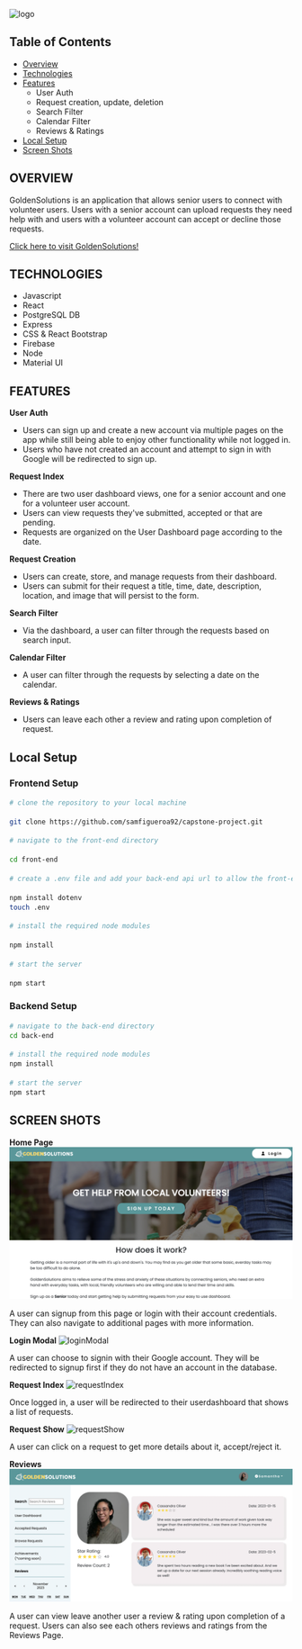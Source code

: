 ![logo](front-end/public/images/logoGS_background.png)

## Table of Contents

- [Overview](#overview)
- [Technologies](#technologies)
- [Features](#features)
    - User Auth
    - Request creation, update, deletion
    - Search Filter
    - Calendar Filter
    - Reviews & Ratings
- [Local Setup](#local-setup)
- [Screen Shots](#screen-shots)

## OVERVIEW

GoldenSolutions is an application that allows senior users to connect with volunteer users. Users with a senior account can upload requests they need help with and users with a volunteer account can accept or decline those requests. 

[Click here to visit GoldenSolutions!](https://goldensolutions.netlify.app/)


## TECHNOLOGIES

- Javascript
- React
- PostgreSQL DB
- Express
- CSS & React Bootstrap
- Firebase
- Node
- Material UI

## FEATURES

**User Auth**
- Users can sign up and create a new account via multiple pages on the app while still being able to enjoy other functionality while not logged in.
- Users who have not created an account and attempt to sign in with Google will be redirected to sign up.

**Request Index**
- There are two user dashboard views, one for a senior account and one for a volunteer user account. 
- Users can view requests they've submitted, accepted or that are pending. 
- Requests are organized on the User Dashboard page according to the date.

**Request Creation**
- Users can create, store, and manage requests from their dashboard.
- Users can submit for their request a title, time, date, description, location, and image that will persist to the form.

**Search Filter**
- Via the dashboard, a user can filter through the requests based on search input. 

**Calendar Filter**
- A user can filter through the requests by selecting a date on the calendar. 

**Reviews & Ratings**
- Users can leave each other a review and rating upon completion of request.

## Local Setup

### Frontend Setup

```bash
# clone the repository to your local machine

git clone https://github.com/samfigueroa92/capstone-project.git

# navigate to the front-end directory

cd front-end

# create a .env file and add your back-end api url to allow the front-end to access the back-end locally

npm install dotenv
touch .env

# install the required node modules

npm install

# start the server

npm start
```

### Backend Setup

```bash
# navigate to the back-end directory
cd back-end

# install the required node modules
npm install

# start the server
npm start
```

## SCREEN SHOTS

**Home Page**
![homePage](front-end/public/images/Home.png)

A user can signup from this page or login with their account credentials. They can also navigate to additional pages with more information.

**Login Modal**
![loginModal](front-end/public/images/LoginModal.png)

A user can choose to signin with their Google account. They will be redirected to signup first if they do not have an account in the database.

**Request Index**
![requestIndex](front-end/public/images/RequestIndex.png)

Once logged in, a user will be redirected to their userdashboard that shows a list of requests.

**Request Show**
![requestShow](front-end/public/images/SingleRequest.png)

A user can click on a request to get more details about it, accept/reject it.

**Reviews**
![reviews](front-end/public/images/Reviews.png)

A user can view leave another user a review & rating upon completion of a request. Users can also see each others reviews and ratings from the Reviews Page. 
